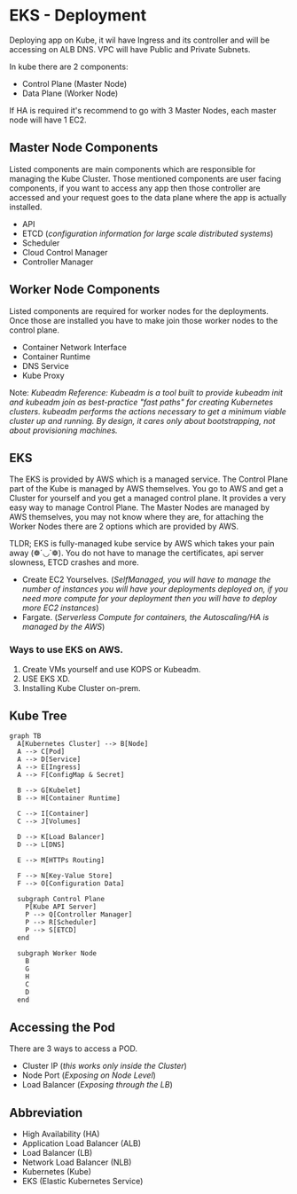 # EKS - Deployment

Deploying app on Kube, it wil have Ingress and its controller and will be accessing on ALB DNS. VPC will have Public and Private Subnets.

In kube there are 2 components:

- Control Plane (Master Node)
- Data Plane (Worker Node)

If HA is required it's recommend to go with 3 Master Nodes, each master node will have 1 EC2.

## Master Node Components

Listed components are main components which are responsible for managing the Kube Cluster. Those mentioned components are user facing components, if you want to access any app then those controller are accessed and your request goes to the data plane where the app is actually installed.

- API
- ETCD (_configuration information for large scale distributed systems_)
- Scheduler
- Cloud Control Manager
- Controller Manager

## Worker Node Components

Listed components are required for worker nodes for the deployments. Once those are installed you have to make join those worker nodes to the control plane.

- Container Network Interface
- Container Runtime
- DNS Service
- Kube Proxy

Note: _Kubeadm Reference: Kubeadm is a tool built to provide kubeadm init and kubeadm join as best-practice "fast paths" for creating Kubernetes clusters. kubeadm performs the actions necessary to get a minimum viable cluster up and running. By design, it cares only about bootstrapping, not about provisioning machines._

## EKS

The EKS is provided by AWS which is a managed service. The Control Plane part of the Kube is managed by AWS themselves. You go to AWS and get a Cluster for yourself and you get a managed control plane. It provides a very easy way to manage Control Plane.
The Master Nodes are managed by AWS themselves, you may not know where they are, for attaching the Worker Nodes there are 2 options which are provided by AWS.

TLDR; EKS is fully-managed kube service by AWS which takes your pain away (❁´◡`❁). You do not have to manage the certificates, api server slowness, ETCD crashes and more.

- Create EC2 Yourselves. (_SelfManaged, you will have to manage the number of instances you will have your deployments deployed on, if you need more compute for your deployment then you will have to deploy more EC2 instances_)
- Fargate. (_Serverless Compute for containers, the Autoscaling/HA is managed by the AWS_)

### Ways to use EKS on AWS.

1. Create VMs yourself and use KOPS or Kubeadm.
2. USE EKS XD.
3. Installing Kube Cluster on-prem.

## Kube Tree

```mermaid
graph TB
  A[Kubernetes Cluster] --> B[Node]
  A --> C[Pod]
  A --> D[Service]
  A --> E[Ingress]
  A --> F[ConfigMap & Secret]

  B --> G[Kubelet]
  B --> H[Container Runtime]

  C --> I[Container]
  C --> J[Volumes]

  D --> K[Load Balancer]
  D --> L[DNS]

  E --> M[HTTPs Routing]

  F --> N[Key-Value Store]
  F --> O[Configuration Data]

  subgraph Control Plane
    P[Kube API Server]
    P --> Q[Controller Manager]
    P --> R[Scheduler]
    P --> S[ETCD]
  end

  subgraph Worker Node
    B
    G
    H
    C
    D
  end
```

## Accessing the Pod

There are 3 ways to access a POD.

- Cluster IP (_this works only inside the Cluster_)
- Node Port (_Exposing on Node Level_)
- Load Balancer (_Exposing through the LB_)

## Abbreviation

- High Availability (HA)
- Application Load Balancer (ALB)
- Load Balancer (LB)
- Network Load Balancer (NLB)
- Kubernetes (Kube)
- EKS (Elastic Kubernetes Service)
